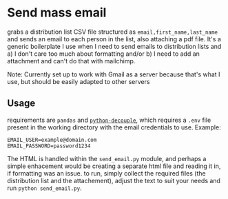 # Send mass email
grabs a distribution list CSV file structured as `email,first_name,last_name` and sends an email to each person in the list, also attaching a pdf file. It's a generic boilerplate I use when I need to send emails to distribution lists and a) I don't care too much about formatting and/or b) I need to add an attachment and can't do that with mailchimp. 

Note: Currently set up to work with Gmail as a server because that's what I use, but should be easily adapted to other servers

## Usage
requirements are `pandas` and [`python-decouple`](https://github.com/henriquebastos/python-decouple), which requires a `.env` file present in the working directory with the email credentials to use. Example:
```
EMAIL_USER=example@domain.com
EMAIL_PASSWORD=password1234
```
The HTML is handled within the `send_email.py` module, and perhaps a simple enhacement would be creating a separate html file and reading it in, if formatting was an issue. to run, simply collect the required files (the distribution list and the attachement), adjust the text to suit your needs and run `python send_email.py`.
